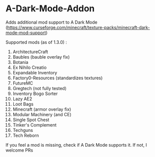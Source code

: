 # A-Dark-Mode-Addon
Adds additional mod support to A Dark Mode (https://www.curseforge.com/minecraft/texture-packs/minecraft-dark-mode-mod-support)

Supported mods (as of 1.3.0) : 
1. ArchitectureCraft
2. Baubles (bauble overlay fix)
3. Botania
4. Ex Nihilo Creatio
5. Expandable Inventory
6. Factory0-Resources (standardizes textures)
7. FutureMC
8. Gregtech (not fully tested)
9. Inventory Bogo Sorter
10. Lazy AE2
11. Loot Bags
12. Minecraft (armor overlay fix)
13. Modular Machinery (and CE)
14. Single Spot Chest
15. Tinker's Complement
16. Techguns
17. Tech Reborn

If you feel a mod is missing, check if A Dark Mode supports it. If not, I welcome PRs
